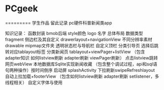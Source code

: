 # PCgeek 
=========
学生作品 留此记录
pc硬件科普新闻类app
  
知识记录：
函数封装
bmob后端
style颜色 logo 名字
总体布局
数据类型
fragment
侧边栏及其自定义 drawerlayout+navigationView
不同分辨率素材 drawable mipmap文件夹
透明状态栏与导航栏 自定义顶栏
分类引导页 选择后跳转对应tablayout标签
分类新闻页 tablayout+viewPager+listView
（包含adapter知识 如何listview刷新 adapter刷新 viewPager刷新）
点击listview跳转网页webView
本地数据库Sqlite实现新闻收藏
（包含整个调试过程，api和sql语句两种操作）按时间倒序
启动屏 splashActivity
下拉刷新swipeRefreshlayout 自动上拉加载+footerView
（包含如何listview刷新 adapter刷新 setlistener，多线程相关）
自定义字体与使用
  
